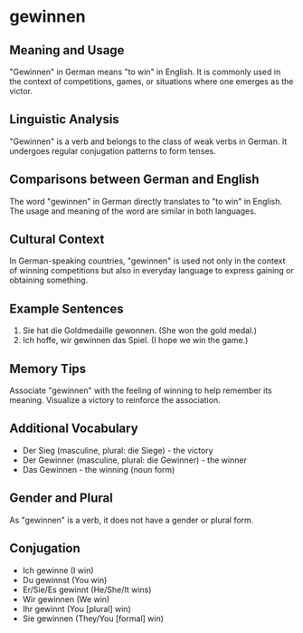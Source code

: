 # gewinnen
## Meaning and Usage
"Gewinnen" in German means "to win" in English. It is commonly used in the context of competitions, games, or situations where one emerges as the victor.

## Linguistic Analysis
"Gewinnen" is a verb and belongs to the class of weak verbs in German. It undergoes regular conjugation patterns to form tenses.

## Comparisons between German and English
The word "gewinnen" in German directly translates to "to win" in English. The usage and meaning of the word are similar in both languages.

## Cultural Context
In German-speaking countries, "gewinnen" is used not only in the context of winning competitions but also in everyday language to express gaining or obtaining something.

## Example Sentences
1. Sie hat die Goldmedaille gewonnen. (She won the gold medal.)
2. Ich hoffe, wir gewinnen das Spiel. (I hope we win the game.)

## Memory Tips
Associate "gewinnen" with the feeling of winning to help remember its meaning. Visualize a victory to reinforce the association.

## Additional Vocabulary
- Der Sieg (masculine, plural: die Siege) - the victory
- Der Gewinner (masculine, plural: die Gewinner) - the winner
- Das Gewinnen - the winning (noun form)

## Gender and Plural
As "gewinnen" is a verb, it does not have a gender or plural form. 

## Conjugation
- Ich gewinne (I win)
- Du gewinnst (You win)
- Er/Sie/Es gewinnt (He/She/It wins)
- Wir gewinnen (We win)
- Ihr gewinnt (You [plural] win)
- Sie gewinnen (They/You [formal] win)